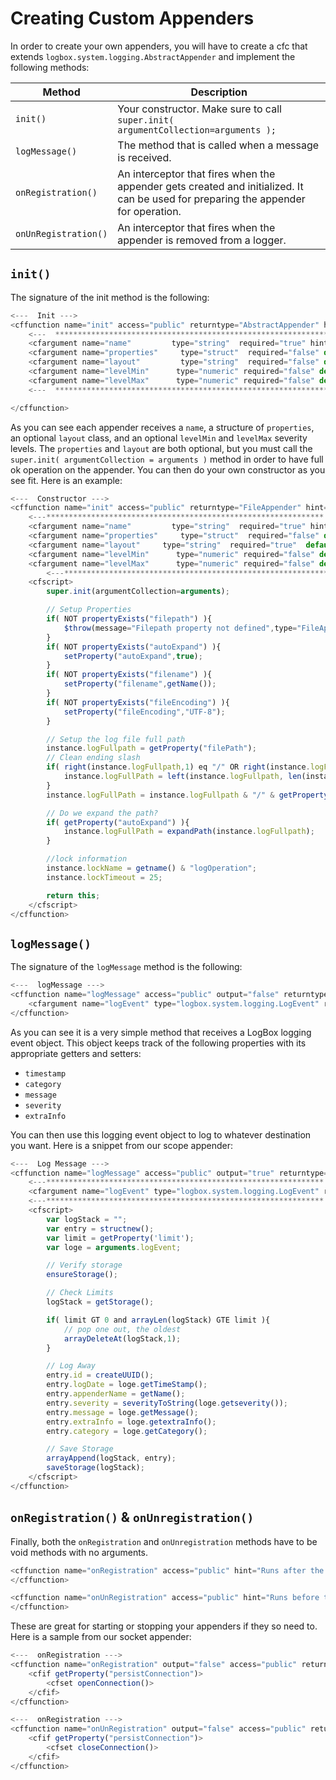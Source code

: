 # Creating Custom Appenders

In order to create your own appenders, you will have to create a cfc that extends `logbox.system.logging.AbstractAppender` and implement the following methods:

| Method               | Description                                                                                                                        |
| -------------------- | ---------------------------------------------------------------------------------------------------------------------------------- |
| `init()`             | Your constructor. Make sure to call `super.init( argumentCollection=arguments );`                                                  |
| `logMessage()`       | The method that is called when a message is received.                                                                              |
| `onRegistration()`   | An interceptor that fires when the appender gets created and initialized. It can be used for preparing the appender for operation. |
| `onUnRegistration()` | An interceptor that fires when the appender is removed from a logger.                                                              |

## `init()`

The signature of the init method is the following:

```javascript
<---  Init --->
<cffunction name="init" access="public" returntype="AbstractAppender" hint="Constructor called by a Concrete Appender" output="false" >
    <---  ************************************************************* --->
    <cfargument name="name"         type="string"  required="true" hint="The unique name for this appender."/>
    <cfargument name="properties"     type="struct"  required="false" default="#structnew()#" hint="A map of configuration properties for the appender"/>
    <cfargument name="layout"         type="string"  required="false" default="" hint="The layout class to use in this appender for custom message rendering."/>
    <cfargument name="levelMin"      type="numeric" required="false" default="0" hint="The default log level for this appender, by default it is 0. Optional. ex: LogBox.logLevels.WARN"/>
    <cfargument name="levelMax"      type="numeric" required="false" default="4" hint="The default log level for this appender, by default it is 5. Optional. ex: LogBox.logLevels.WARN"/>
    <---  ************************************************************* --->

</cffunction>
```

As you can see each appender receives a `name`, a structure of `properties`, an optional `layout` class, and an optional `levelMin` and `levelMax` severity levels. The `properties` and `layout` are both optional, but you must call the `super.init( argumentCollection = arguments )` method in order to have full ok operation on the appender. You can then do your own constructor as you see fit. Here is an example:

```javascript
<---  Constructor --->
<cffunction name="init" access="public" returntype="FileAppender" hint="Constructor" output="false">
    <---************************************************************** --->
    <cfargument name="name"         type="string"  required="true" hint="The unique name for this appender."/>
    <cfargument name="properties"     type="struct"  required="false" default="#structnew()#" hint="A map of configuration properties for the appender"/>
    <cfargument name="layout"     type="string"  required="true"  default="" hint="The layout class to use in this appender for custom message rendering."/>
    <cfargument name="levelMin"      type="numeric" required="false" default="0" hint="The default log level for this appender, by default it is 0. Optional. ex: LogBox.logLevels.WARN"/>
    <cfargument name="levelMax"      type="numeric" required="false" default="4" hint="The default log level for this appender, by default it is 5. Optional. ex: LogBox.logLevels.WARN"/>
        <---************************************************************** --->
    <cfscript>
        super.init(argumentCollection=arguments);

        // Setup Properties
        if( NOT propertyExists("filepath") ){
            $throw(message="Filepath property not defined",type="FileAppender.PropertyNotFound");
        }
        if( NOT propertyExists("autoExpand") ){
            setProperty("autoExpand",true);
        }
        if( NOT propertyExists("filename") ){
            setProperty("filename",getName());
        }
        if( NOT propertyExists("fileEncoding") ){
            setProperty("fileEncoding","UTF-8");
        }

        // Setup the log file full path
        instance.logFullpath = getProperty("filePath");
        // Clean ending slash
        if( right(instance.logFullpath,1) eq "/" OR right(instance.logFullPath,1) eq "\"){
            instance.logFullPath = left(instance.logFullpath, len(instance.logFullPath)-1);
        }
        instance.logFullPath = instance.logFullpath & "/" & getProperty("filename") & ".log";

        // Do we expand the path?
        if( getProperty("autoExpand") ){
            instance.logFullPath = expandPath(instance.logFullpath);
        }

        //lock information
        instance.lockName = getname() & "logOperation";
        instance.lockTimeout = 25;

        return this;
    </cfscript>
</cffunction>
```

## `logMessage()`

The signature of the `logMessage` method is the following:

```javascript
<---  logMessage --->
<cffunction name="logMessage" access="public" output="false" returntype="void">
    <cfargument name="logEvent" type="logbox.system.logging.LogEvent" required="true" hint="The logging event to log.">
</cffunction>
```

As you can see it is a very simple method that receives a LogBox logging event object. This object keeps track of the following properties with its appropriate getters and setters:

* `timestamp`
* `category`
* `message`
* `severity`
* `extraInfo`

You can then use this logging event object to log to whatever destination you want. Here is a snippet from our scope appender:

```javascript
<---  Log Message --->
<cffunction name="logMessage" access="public" output="true" returntype="void" hint="Write an entry into the appender.">
    <---************************************************************** --->
    <cfargument name="logEvent" type="logbox.system.logging.LogEvent" required="true" hint="The logging event"/>
    <---************************************************************** --->
    <cfscript>
        var logStack = "";
        var entry = structnew();
        var limit = getProperty('limit');
        var loge = arguments.logEvent;

        // Verify storage
        ensureStorage();

        // Check Limits
        logStack = getStorage();

        if( limit GT 0 and arrayLen(logStack) GTE limit ){
            // pop one out, the oldest
            arrayDeleteAt(logStack,1);
        }

        // Log Away
        entry.id = createUUID();
        entry.logDate = loge.getTimeStamp();
        entry.appenderName = getName();
        entry.severity = severityToString(loge.getseverity());
        entry.message = loge.getMessage();
        entry.extraInfo = loge.getextraInfo();
        entry.category = loge.getCategory();

        // Save Storage
        arrayAppend(logStack, entry);
        saveStorage(logStack);
    </cfscript>
</cffunction>
```

## `onRegistration()` & `onUnregistration()`

Finally, both the `onRegistration` and `onUnregistration` methods have to be void methods with no arguments.

```javascript
<cffunction name="onRegistration" access="public" hint="Runs after the appender has been created and registered. Implemented by Concrete appender" output="false" returntype="void">
</cffunction>

<cffunction name="onUnRegistration" access="public" hint="Runs before the appender is unregistered from LogBox. Implemented by Concrete appender" output="false" returntype="void">
</cffunction>
```

These are great for starting or stopping your appenders if they so need to. Here is a sample from our socket appender:

```javascript
<---  onRegistration --->
<cffunction name="onRegistration" output="false" access="public" returntype="void" hint="When registration occurs">
    <cfif getProperty("persistConnection")>
        <cfset openConnection()>
    </cfif>
</cffunction>

<---  onRegistration --->
<cffunction name="onUnRegistration" output="false" access="public" returntype="void" hint="When Unregistration occurs">
    <cfif getProperty("persistConnection")>
        <cfset closeConnection()>
    </cfif>
</cffunction>
```
